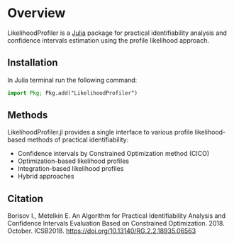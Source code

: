 # Overview

LikelihoodProfiler is a [Julia](https://julialang.org/downloads/) package for practical identifiability analysis and confidence intervals estimation using the profile likelihood approach.

## Installation

In Julia terminal run the following command:

```julia
import Pkg; Pkg.add("LikelihoodProfiler")
```

## Methods

LikelihoodProfiler.jl provides a single interface to various profile likelihood-based methods of practical identifiability: 
- Confidence intervals by Constrained Optimization method (CICO)
- Optimization-based likelihood profiles
- Integration-based likelihood profiles
- Hybrid approaches

## Citation

Borisov I., Metelkin E. An Algorithm for Practical Identifiability Analysis and Confidence Intervals Evaluation Based on Constrained Optimization. 2018. October. ICSB2018. https://doi.org/10.13140/RG.2.2.18935.06563
